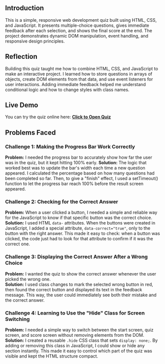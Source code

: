 ## Introduction
This is a simple, responsive web development quiz built using HTML, CSS, and JavaScript. It presents multiple-choice questions, gives immediate feedback after each selection, and shows the final score at the end. The project demonstrates dynamic DOM manipulation, event handling, and responsive design principles.

## Reflection
Building this quiz taught me how to combine HTML, CSS, and JavaScript to make an interactive project. I learned how to store questions in arrays of objects, create DOM elements from that data, and use event listeners for user interactions. Adding immediate feedback helped me understand conditional logic and how to change styles with class names.

## Live Demo
You can try the quiz online here: [**Click to Open Quiz**](https://quiz-application-omega-dun.vercel.app/)

## Problems Faced
### Challenge 1: Making the Progress Bar Work Correctly
**Problem:** I needed the progress bar to accurately show how far the user was in the quiz, but it kept hitting 100% early.
**Solution:** The logic that worked best was to update the bar's width each time a new question appeared. I calculated the percentage based on how many questions had been completed so far. Then, to give a "finish" effect, I used a setTimeout() function to let the progress bar reach 100% before the result screen appeared.

### Challenge 2: Checking for the Correct Answer
**Problem:** When a user clicked a button, I needed a simple and reliable way for the JavaScript to know if that specific button was the correct choice.  
**Solution:** I used HTML `data-` attributes. When the buttons were created in JavaScript, I added a special attribute, `data-correct="true"`, only to the button with the right answer. This made it easy to check: when a button was clicked, the code just had to look for that attribute to confirm if it was the correct one.

### Challenge 3: Displaying the Correct Answer After a Wrong Choice
**Problem:** I wanted the quiz to show the correct answer whenever the user picked the wrong one.  
**Solution:** I used class changes to mark the selected wrong button in red, then found the correct button and displayed its text in the feedback message. This way, the user could immediately see both their mistake and the correct answer.

### Challenge 4: Learning to Use the "Hide" Class for Screen Switching
**Problem:** I needed a simple way to switch between the start screen, quiz screen, and score screen without removing elements from the DOM.  
**Solution:** I created a reusable `.hide` CSS class that sets `display: none;`. By adding or removing this class in JavaScript, I could show or hide any section instantly. This made it easy to control which part of the quiz was visible and kept the HTML structure compact.
